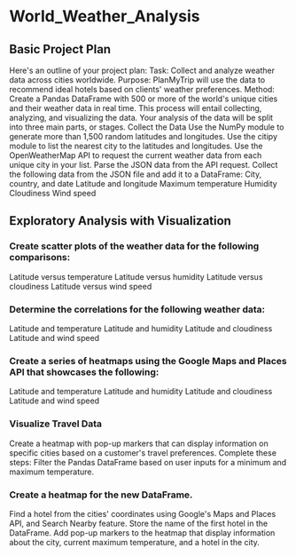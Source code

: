 # World_Weather_Analysis
## Basic Project Plan

Here's an outline of your project plan:
Task: Collect and analyze weather data across cities worldwide.
Purpose: PlanMyTrip will use the data to recommend ideal hotels based on clients' weather preferences.
Method: Create a Pandas DataFrame with 500 or more of the world's unique cities and their weather data in real time. This process will entail collecting, analyzing, and visualizing the data.
Your analysis of the data will be split into three main parts, or stages.
Collect the Data
Use the NumPy module to generate more than 1,500 random latitudes and longitudes.
Use the citipy module to list the nearest city to the latitudes and longitudes.
Use the OpenWeatherMap API to request the current weather data from each unique city in your list.
Parse the JSON data from the API request.
Collect the following data from the JSON file and add it to a DataFrame:
City, country, and date
Latitude and longitude
Maximum temperature
Humidity
Cloudiness
Wind speed
## Exploratory Analysis with Visualization
### Create scatter plots of the weather data for the following comparisons:
Latitude versus temperature
Latitude versus humidity
Latitude versus cloudiness
Latitude versus wind speed
### Determine the correlations for the following weather data:
Latitude and temperature
Latitude and humidity
Latitude and cloudiness
Latitude and wind speed
### Create a series of heatmaps using the Google Maps and Places API that showcases the following:
Latitude and temperature
Latitude and humidity
Latitude and cloudiness
Latitude and wind speed
### Visualize Travel Data
Create a heatmap with pop-up markers that can display information on specific cities based on a customer's travel preferences. Complete these steps:
Filter the Pandas DataFrame based on user inputs for a minimum and maximum temperature.
### Create a heatmap for the new DataFrame.
Find a hotel from the cities' coordinates using Google's Maps and Places API, and Search Nearby feature.
Store the name of the first hotel in the DataFrame.
Add pop-up markers to the heatmap that display information about the city, current maximum temperature, and a hotel in the city.
